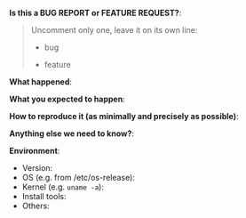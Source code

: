 **Is this a BUG REPORT or FEATURE REQUEST?**:

> Uncomment only one, leave it on its own line: 
>
> - bug
>
> - feature


**What happened**:

**What you expected to happen**:

**How to reproduce it (as minimally and precisely as possible)**:

**Anything else we need to know?**:

**Environment**:
- Version:
- OS (e.g. from /etc/os-release):
- Kernel (e.g. `uname -a`):
- Install tools:
- Others:
